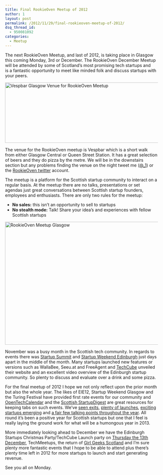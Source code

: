 ```yaml
---
title: Final RookieOven Meetup of 2012
author: 1
layout: post
permalink: /2012/11/29/final-rookieoven-meetup-of-2012/
dsq_thread_id:
  - 950081092
categories:
  - Meetup
---
```

The next RookieOven Meetup, and last of 2012, is taking place in Glasgow this coming Monday, 3rd or December. The RookieOven December Meetup will be attended by some of Scotland’s most promising tech startups and is a fantastic opportunity to meet like minded folk and discuss startups with your peers.

[<img title="vespbar" src="http://www.rookieoven.com/wp-content/uploads/2011/09/vespbar.png" alt="Vespbar Glasgow Venue for RookieOven Meetup" width="620" height="199" />][1]

The venue for the RookieOven meetup is Vespbar which is a short walk from either Glasgow Central or Queen Street Station. It has a great selection of beers and they do pizza by the metre. We will be in the downstairs section but any problems finding the venue on the night tweet me ([@_1][2]) or the [RookieOven twitter][3] account.

The meetup is a platform for the Scottish startup community to interact on a regular basis. At the meetup there are no talks, presentations or set agendas just great conversations between Scottish startup founders, employees and enthusiasts. There are only two rules for the meetup:

  * **No sales:** this isn’t an opportunity to sell to startups
  * **No stealth mode:** Talk! Share your idea’s and experiences with fellow Scottish startups

<div>
  <a href="http://www.rookieoven.com/wp-content/uploads/2012/11/RookieOven-Meetup-November-2012.jpg"><img class="aligncenter size-full wp-image-9921" title="RookieOven-Meetup-November-2012" src="http://www.rookieoven.com/wp-content/uploads/2012/11/RookieOven-Meetup-November-2012.jpg" alt="RookieOven Meetup Glasgow" width="540" height="405" /></a>
</div>

November was a busy month in the Scottish tech community. In regards to events there was [Startup Summit][4] and [Startup Weekend Edinburgh][5] just days apart in the middle of the month. Many startups launched new features or versions such as WallaBee, Seeu.at and FreeAgent and [TechCube][6] unveiled their website and an excellent video overview of the Edinburgh startup community. So plenty to discuss and evaluate over a drink and some pizza.

For the final meetup of 2012 I hope we not only reflect upon the prior month but also the whole year. The likes of EIE12, Startup Weekend Glasgow and the Turing Festival have provided first rate events for our community and [OpenTechCalendar][7] and the [Scottish StartupDigest][8] are great resources for keeping tabs on such events. We&#8217;ve [seen exits][9], [plenty of launches][10], [exciting startups emerging][11] and [a fair few talking points throughout the year][12]. All round it&#8217;s been a positive year for Scottish startups but one that I feel is really laying the ground work for what will be a humongous year in 2013.

More immediately looking ahead to December we have the Edinburgh Startups Christmas Party/TechCube Launch party on [Thursday the 13th December][13], TechMeetups, the return of [Girl Geeks Scotland][14] and I&#8217;m sure plenty more fantastic events that I hope to be able to attend plus there&#8217;s plenty time left in 2012 for more startups to launch and start generating revenue.

See you all on Monday.

 [1]: http://www.rookieoven.com/wp-content/uploads/2011/09/vespbar.png
 [2]: http://twitter.com/_1 "Michael Hayes Twitter"
 [3]: http://twitter.com/Rookieoven "RookieOven Twitter"
 [4]: http://www.rookieoven.com/2012/10/29/startup-summit-2012/ "Startup Summit 2012"
 [5]: http://www.rookieoven.com/2012/10/15/whats-the-worst-that-could-happen/ "What’s the worst that could happen?"
 [6]: http://techcu.be "TechCube Homepage"
 [7]: http://opentechcalendar.co.uk/ "Open Tech Calendar Scotland"
 [8]: http://startupdigest.com/scotland "Startup Digest for SCotland"
 [9]: http://www.rookieoven.com/2012/07/19/shopforcloud-acquired-now-planforcloud/ "ShopForCloud Acquired; Now PlanForCloud"
 [10]: http://www.rookieoven.com/category/launch "Launch Reviews on RookieOven"
 [11]: http://www.rookieoven.com/category/startup-spotlight/ "Startup Spotlight RookieOven"
 [12]: http://www.rookieoven.com/category/opinion "Opinion Posts on RookieOven"
 [13]: http://opentechcalendar.co.uk/index.php/event/220 "Startup Christmas Party"
 [14]: https://twitter.com/rookieoven/status/274142885425852417 "Girl Geeks SCotland Christmas meet"
